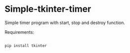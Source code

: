 # Simple-tkinter-timer
Simple timer program with start, stop and destroy function.

Requirements:
##
    pip install tkinter
